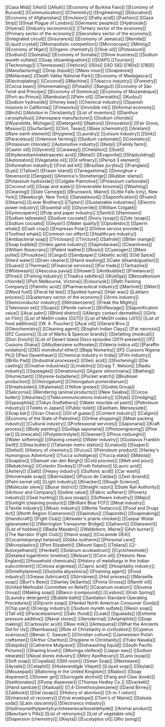 [[Casa Milà]]
[[Ash]]
[[Alkali]]
[[Economy of Burkina Faso]]
[[Economy of Burundi]]
[[Communication]]
[[Chemistry]]
[[Engineering]]
[[Education]]
[[Economy of Afghanistan]]
[[Emulsion]]
[[Fatty acid]]
[[Fashion]]
[[Gaza Strip]]
[[Great Plague of London]]
[[Germanic peoples]]
[[Hydroxide]]
[[Hyena]]
[[Industry (economics)]]
[[Tertiary sector of the economy]]
[[Primary sector of the economy]]
[[Secondary sector of the economy]]
[[Integrated circuit]]
[[Insurance]]
[[Economy of Jamaica]]
[[Kernite]]
[[Liquid crystal]]
[[Monopolistic competition]]
[[Microscope]]
[[Mining]]
[[Economy of Niger]]
[[Organic chemistry]]
[[Olive oil]]
[[Potassium]]
[[Sodium]]
[[Somalia]]
[[Economy of Somalia]]
[[Show business]]
[[Sodium laureth sulfate]]
[[Soap (disambiguation)]]
[[SOAP]]
[[Tourism]]
[[Technology]]
[[Tennessee]]
[[Vehicle]]
[[50s]]
[[AD 58]]
[[160s]]
[[160]]
[[Manufacturing]]
[[Drop (liquid)]]
[[Mass noun]]
[[Soapstone]]
[[Meliaceae]]
[[Death Valley National Park]]
[[Economy of Madagascar]]
[[Electroplating]]
[[Coconut]]
[[Machine]]
[[Tobacco industry]]
[[Forestry]]
[[Cocoa bean]]
[[Homemaking]]
[[Potash]]
[[Bangui]]
[[Economy of São Tomé and Príncipe]]
[[Economy of Dominica]]
[[Economy of Mozambique]]
[[Port-au-Prince]]
[[Rambutan]]
[[Palm oil]]
[[Dermatitis]]
[[Kudzu]]
[[Sodium hydroxide]]
[[Honey bee]]
[[Chemical industry]]
[[Spanish missions in California]]
[[Fireworks]]
[[Invisible ink]]
[[Informal economy]]
[[Birch]]
[[Ablution in Christianity]]
[[List of inventors]]
[[Dianthus caryophyllus]]
[[Aerospace manufacturer]]
[[Sodium chloride]]
[[Wyandotte, Michigan]]
[[Detergent]]
[[Natron]]
[[Innovation]]
[[Fair Grove, Missouri]]
[[Surfactant]]
[[Clint, Texas]]
[[Base (chemistry)]]
[[Anklam]]
[[Rare-earth element]]
[[Hygiene]]
[[Laundry]]
[[Leisure industry]]
[[Sink]]
[[Paracelsus]]
[[Intensive farming]]
[[Sodium carbonate]]
[[Cosmetics]]
[[Potassium chloride]]
[[Automotive industry]]
[[Kelp]]
[[Family farm]]
[[Castor oil]]
[[Glycerol]]
[[Caraway]]
[[Chelation]]
[[Suet]]
[[Ethylenediaminetetraacetic acid]]
[[Retail]]
[[Evaporite]]
[[Shipbuilding]]
[[Automaton]]
[[Vegetable oil]]
[[Oil refinery]]
[[Period 3 element]]
[[Information industry]]
[[First aid kit]]
[[Brazilian jiu-jitsu]]
[[Franglais]]
[[Lye]]
[[Tallow]]
[[Fraser Island]]
[[Tanegashima]]
[[Donoghue v Stevenson]]
[[Sergipe]]
[[America's Stonehenge]]
[[Rubber stamp]]
[[Potassium hydroxide]]
[[Colgate-Palmolive]]
[[Potassium carbonate]]
[[Coconut oil]]
[[Soap and water]]
[[Irreversible binomial]]
[[Washing]]
[[Cleaning]]
[[Dale Carnegie]]
[[Brunswick, Maine]]
[[Little Falls (city), New York]]
[[Newburgh, New York]]
[[Sandalwood]]
[[Saponification]]
[[Foam]]
[[Stearin]]
[[Lever Brothers]]
[[Tipton]]
[[Sustainable industries]]
[[Electric power industry]]
[[Essential oil]]
[[Glyceride]]
[[William Colgate]]
[[Gymnosperm]]
[[Pulp and paper industry]]
[[Sentō]]
[[Hammam]]
[[Sodium tallowate]]
[[Sodium cocoate]]
[[Ivory (soap)]]
[[Zote (soap)]]
[[Sodium cocoato]]
[[Geysir]]
[[Water quality]]
[[Opodeldoc]]
[[Sperm whale]]
[[Cash crop]]
[[Empresas Polar]]
[[Online service provider]]
[[Toothed whale]]
[[Common-ion effect]]
[[Healthcare industry]]
[[Antibacterial soap]]
[[Triclosan]]
[[Tincture]]
[[Safrole]]
[[Bitter orange]]
[[Soap bubble]]
[[Video game industry]]
[[Sapindaceae]]
[[Cleanliness]]
[[William Rosecrans]]
[[Patent leather]]
[[Rosin]]
[[Cyanogen]]
[[Mani pulite]]
[[Pruszków]]
[[Cargo]]
[[Sandpaper]]
[[Abietic acid]]
[[Old Spice]]
[[Hard water]]
[[Drain cleaner]]
[[Hand washing]]
[[Cake (disambiguation)]]
[[Suave]]
[[Thermae]]
[[Financial services]]
[[Fur trade]]
[[Tartrazine]]
[[Whitewash]]
[[Aesculus pavia]]
[[Shower]]
[[Antibubble]]
[[Freelancer]]
[[Pinsk]]
[[Fishing industry]]
[[Triadica sebifera]]
[[Kuldīga]]
[[Benzalkonium chloride]]
[[Port Melbourne, Victoria]]
[[Ussuriysk]]
[[Rath Packing Company]]
[[Palmitic acid]]
[[Pharmaceutical industry]]
[[Martinet]]
[[Niter]]
[[Wood fuel]]
[[Fecal fat test]]
[[Spotted hyena]]
[[Hair wax]]
[[Leblanc process]]
[[Quaternary sector of the economy]]
[[Arms industry]]
[[Semiconductor industry]]
[[Nitrobenzene]]
[[Freak the Mighty]]
[[Television set]]
[[Soaps]]
[[Penile cancer]]
[[Enfleurage]]
[[Saponification value]]
[[Açaí palm]]
[[Bhind district]]
[[Allergic contact dermatitis]]
[[Girls on Film]]
[[List of MeSH codes (D27)]]
[[List of MeSH codes (J01)]]
[[List of food additives]]
[[W. A. Poucher]]
[[Açaí oil]]
[[Gerard Bros.]]
[[Oleochemistry]]
[[Cleaning agent]]
[[English Indian Clays]]
[[Fat necrosis]]
[[PZ Cussons]]
[[List of Marks & Spencer brands]]
[[Defatting (medical)]]
[[Don Enoch]]
[[List of Desert Island Discs episodes (2011–present)]]
[[PZ Cussons Ghana]]
[[Alkylbenzene sulfonates]]
[[Vateria indica oil]]
[[Paraffin oxidation]]
[[DEG monobutyl ether]]
[[Bajaj Nomarks]]
[[PZ Cussons Nigeria Plc]]
[[Paul Dauenhauer]]
[[Chemical industry in India]]
[[Film industry]]
[[Brillo Pad]]
[[Industrial processes]]
[[Oleic acid]]
[[Shortening]]
[[Die casting]]
[[Creative industries]]
[[Limekilns]]
[[Craig T. Nelson]]
[[Radio industry]]
[[Squeegee]]
[[Denatonium]]
[[Agave vilmoriniana]]
[[Bathing]]
[[Humectant]]
[[Styrene-butadiene]]
[[Pocket watch]]
[[Biodiesel production]]
[[Chlorogalum]]
[[Chlorogalum pomeridianum]]
[[Streptosolen]]
[[Kalamata]]
[[Yellow grease]]
[[Godrej Group]]
[[Salicornia]]
[[Rendering (animal products)]]
[[New Swabia]]
[[Cocoa butter]]
[[Aleurites]]
[[Telecommunications industry]]
[[Stye]]
[[Dredging]]
[[Gypsophila]]
[[Tokyo Godfathers]]
[[Water miscible oil paint]]
[[Petroleum industry]]
[[Toilets in Japan]]
[[Public toilet]]
[[Eastham, Merseyside]]
[[Soap bar]]
[[Gran Chaco]]
[[Oil of guaiac]]
[[Content industry]]
[[Calgon]]
[[Economy of the State of Palestine]]
[[Online shopping]]
[[Meat packing industry]]
[[Cultural industry]]
[[Professional services]]
[[Saponaria]]
[[Kraft process]]
[[Body painting]]
[[Quillaja saponaria]]
[[Photoengraving]]
[[Pine tar]]
[[Limescale]]
[[Polyelectrolyte]]
[[Cleanser]]
[[Pinus roxburghii]]
[[Water softening]]
[[Shaving cream]]
[[Water industry]]
[[Gustavus Franklin Swift]]
[[Shea butter]]
[[Talismán metro station]]
[[Linalool]]
[[Soaper]]
[[Dettol]]
[[History of chemistry]]
[[Fucus]]
[[Petroleum product]]
[[Harley's Humongous Adventure]]
[[Yucca schidigera]]
[[Yucca elata]]
[[Matola]]
[[Soapbox]]
[[Samuel van den Bergh]]
[[Cold process]]
[[Melt and pour]]
[[Rebatching]]
[[Cotentin Donkey]]
[[Froth flotation]]
[[Lauric acid]]
[[Ashery]]
[[Salt]]
[[Heavy industry]]
[[Sulfonic acid]]
[[Car wash]]
[[Homemade soap]]
[[Bairnsdale]]
[[Poços de Caldas]]
[[Zest (brand)]]
[[Palm kernel oil]]
[[Light industry]]
[[Knacker]]
[[Rough Science]]
[[Molecular sieve]]
[[Buxar district]]
[[Straight razor]]
[[State Rail Authority]]
[[Armour and Company]]
[[Iodine value]]
[[Fabric softener]]
[[Poverty industry]]
[[Seal hunting]]
[[Lava (soap)]]
[[Software industry]]
[[Majo]]
[[Sunlight (cleaning product)]]
[[Brilliant Blue FCF]]
[[Meat industry]]
[[Textile industry]]
[[Music industry]]
[[Monte Testaccio]]
[[Food and Drugs Act]]
[[North Region (Cameroon)]]
[[Sapindus]]
[[Saponite]]
[[Soapmaking]]
[[Handicraft]]
[[Fight Club]]
[[Attwater's prairie chicken]]
[[Caspar Wistar (glassmaker)]]
[[Warrington Transporter Bridge]]
[[Saltwort]]
[[Glasswort]]
[[List of hobbies]]
[[Badia Masabni]]
[[Waldoboro, Maine]]
[[Ash burner]]
[[The Narrator (Fight Club)]]
[[Hand soap]]
[[Cocamide DEA]]
[[Cocamidopropyl betaine]]
[[Gibbs isotherm]]
[[Personal care]]
[[Microplastics]]
[[Port Elizabeth]]
[[Mount Sapo]]
[[Toliara]]
[[2-Butoxyethanol]]
[[Henkel]]
[[Solanum aculeastrum]]
[[Cycloheximide]]
[[Detailed logarithmic timeline]]
[[Relaxer]]
[[Corn oil]]
[[Historic New England]]
[[Household chemicals]]
[[History of metallurgy in the Indian subcontinent]]
[[Celosia argentea]]
[[Capric acid]]
[[Hospitality industry]]
[[Dimethylamine]]
[[Guizotia abyssinica]]
[[Foaming agent]]
[[Food industry]]
[[Grease (lubricant)]]
[[Sörnäinen]]
[[Hot process]]
[[Marseille soap]]
[[Burt's Bees]]
[[Stanley DeSantis]]
[[Ponta Grossa]]
[[Ramtil oil]]
[[United Methodist Committee on Relief]]
[[Canarium ovatum]]
[[Sovena Group]]
[[Making soap]]
[[Blanco (compound)]]
[[Lesbos]]
[[Irish Spring]]
[[Laundry detergent]]
[[Bubble bath]]
[[Sanitation Standard Operating Procedures]]
[[Glycerin soap]]
[[Henkel North American Consumer Goods]]
[[Chip pan]]
[[Energy industry]]
[[Sodium myreth sulfate]]
[[Resin soap]]
[[Tall oil]]
[[Paracelsianism]]
[[Salo (food)]]
[[Leak]]
[[Igualada]]
[[Extreme pressure additive]]
[[Naval stores]]
[[Xeroderma]]
[[Amphiphile]]
[[Soap making]]
[[Carboxylic acid]]
[[Raw milk]]
[[Antequera]]
[[What the Ancients Did for Us]]
[[Nambassa]]
[[Role of Christianity in civilization]]
[[Cyperus scariosus]]
[[Benair C. Sawyer]]
[[Christian culture]]
[[Jamestown Polish craftsmen]]
[[Arthur Charlton]]
[[Hygiene in Christianity]]
[[Yuko Nasaka]]
[[Edojobs]]
[[Catherine Mulgrave]]
[[Dishwashing liquid]]
[[South Pacific Pictures]]
[[Shaving brush]]
[[Moringa oleifera]]
[[Japan wax]]
[[Sodium stearate]]
[[Naval stores industry]]
[[Merz Apothecary]]
[[Lano (soap)]]
[[Soft soap]]
[[Copaiba]]
[[Still room]]
[[Swan Soap]]
[[Nextwave]]
[[Ayvalık]]
[[Cetaphil]]
[[Hüdavendigâr Vilayet]]
[[Liquid soap]]
[[Skylab]]
[[Mousepad]]
[[Rationing in the United Kingdom]]
[[Radox]]
[[Soap dispenser]]
[[Shower gel]]
[[Surrogate alcohol]]
[[Fang and Claw (book)]]
[[Isethionates]]
[[Pump dispenser]]
[[Thomas Hedley Co.]]
[[Drackett]]
[[Hand sanitizer]]
[[Kaduqli]]
[[1,4-Dimethoxybenzene]]
[[David Birney]]
[[Zabłocki]]
[[Dial (soap)]]
[[History of abortion]]
[[5-in-1 ration]]
[[Enhanced oil recovery]]
[[Viral envelope]]
[[Tom's of Maine]]
[[Salsola soda]]
[[Latin obscenity]]
[[Electronics industry]]
[[Hydroxymethylpentylcyclohexenecarboxaldehyde]]
[[Animal product]]
[[Beecham's Pills]]
[[List of retronyms]]
[[List of vegetable oils]]
[[Dispersion (chemistry)]]
[[Keyta]]
[[Eucalyptus oil]]
[[Rio (song)]]

